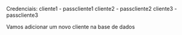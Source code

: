 Credenciais:
cliente1 - passcliente1
cliente2 - passcliente2
cliente3 - passcliente3


Vamos adicionar um novo cliente na base de dados